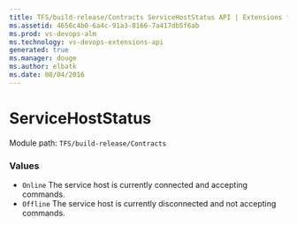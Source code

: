 ```yaml
---
title: TFS/build-release/Contracts ServiceHostStatus API | Extensions for Visual Studio Team Services
ms.assetid: 4656c4b0-6a4c-91a3-8166-7a417db5f6ab
ms.prod: vs-devops-alm
ms.technology: vs-devops-extensions-api
generated: true
ms.manager: douge
ms.author: elbatk
ms.date: 08/04/2016
---
```


# ServiceHostStatus

Module path: `TFS/build-release/Contracts`

### Values

* `Online` The service host is currently connected and accepting commands.
* `Offline` The service host is currently disconnected and not accepting commands.
